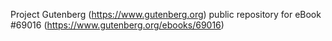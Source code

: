 Project Gutenberg (https://www.gutenberg.org) public repository for
eBook #69016 (https://www.gutenberg.org/ebooks/69016)
